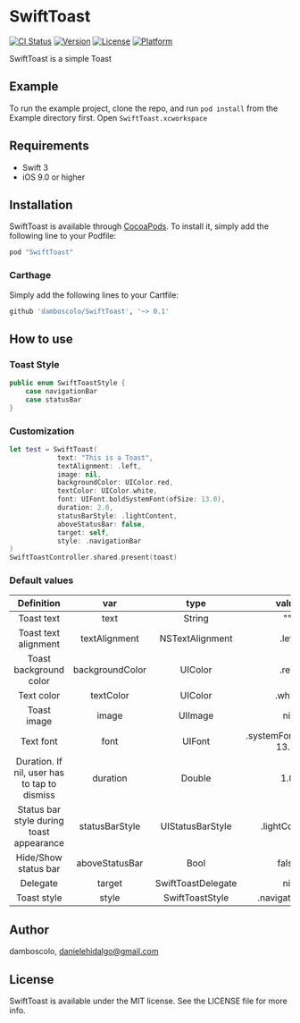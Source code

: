# SwiftToast

[![CI Status](http://img.shields.io/travis/damboscolo/SwiftToast.svg?style=flat)](https://travis-ci.org/damboscolo/SwiftToast)
[![Version](https://img.shields.io/cocoapods/v/SwiftToast.svg?style=flat)](http://cocoapods.org/pods/SwiftToast)
[![License](https://img.shields.io/cocoapods/l/SwiftToast.svg?style=flat)](http://cocoapods.org/pods/SwiftToast)
[![Platform](https://img.shields.io/cocoapods/p/SwiftToast.svg?style=flat)](http://cocoapods.org/pods/SwiftToast)

SwiftToast is a simple Toast

## Example

To run the example project, clone the repo, and run `pod install` from the Example directory first. Open `SwiftToast.xcworkspace`

## Requirements

* Swift 3
* iOS 9.0 or higher

## Installation

SwiftToast is available through [CocoaPods](http://cocoapods.org). To install
it, simply add the following line to your Podfile:

```ruby
pod "SwiftToast"
```

### Carthage
Simply add the following lines to your Cartfile:

```ruby
github 'damboscolo/SwiftToast', '~> 0.1'
```

## How to use


###  Toast Style

```swift
public enum SwiftToastStyle {
    case navigationBar
    case statusBar
}
```

### Customization

```swift
let test = SwiftToast(
            text: "This is a Toast",
            textAlignment: .left,
            image: nil,
            backgroundColor: UIColor.red,
            textColor: UIColor.white,
            font: UIFont.boldSystemFont(ofSize: 13.0),
            duration: 2.0,
            statusBarStyle: .lightContent,
            aboveStatusBar: false,
            target: self,
            style: .navigationBar
)
SwiftToastController.shared.present(toast)
```

### Default values

|                  Definition                  |       var       |        type        |           value           |
|:--------------------------------------------:|:---------------:|:------------------:|:-------------------------:|
|                  Toast text                  |       text      |       String       |             ""            |
|             Toast text alignment             |  textAlignment  |   NSTextAlignment  |           .left           |
|            Toast background color            | backgroundColor |       UIColor      |            .red           |
|                  Text color                  |    textColor    |       UIColor      |           .white          |
|                  Toast image                 |      image      |       UIImage      |            nil            |
|                   Text font                  |       font      |       UIFont       | .systemFont(ofSize: 13.0) |
| Duration. If nil, user has to tap to dismiss |     duration    |       Double       |            1.0            |
|   Status bar style during toast appearance   |  statusBarStyle |  UIStatusBarStyle  |       .lightContent       |
|            Hide/Show status bar              |  aboveStatusBar |        Bool        |           false           |
|                   Delegate                   |      target     | SwiftToastDelegate |            nil            |
|                  Toast style                 |      style      |   SwiftToastStyle  |       .navigationBar      |



## Author

damboscolo, danielehidalgo@gmail.com

## License

SwiftToast is available under the MIT license. See the LICENSE file for more info.
